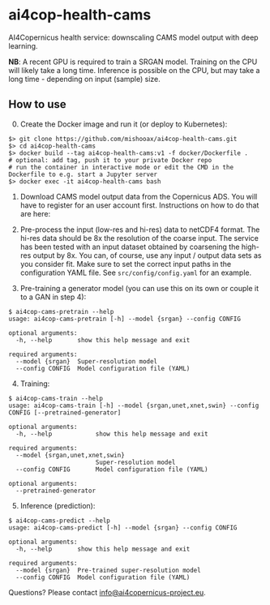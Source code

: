 # ai4cop-health-cams

AI4Copernicus health service: downscaling CAMS model output with deep learning.

**NB**: A recent GPU is required to train a SRGAN model. Training on the CPU will likely take a long time. Inference is possible on the CPU, but may take a long time - depending on input (sample) size.

## How to use

0. Create the Docker image and run it (or deploy to Kubernetes):

```shell
$> git clone https://github.com/mishooax/ai4cop-health-cams.git
$> cd ai4cop-health-cams
$> docker build --tag ai4cop-health-cams:v1 -f docker/Dockerfile .
# optional: add tag, push it to your private Docker repo
# run the container in interactive mode or edit the CMD in the Dockerfile to e.g. start a Jupyter server
$> docker exec -it ai4cop-health-cams bash
```

1. Download CAMS model output data from the Copernicus ADS. You will have to register for an user account first. Instructions on how to do that are here:

2. Pre-process the input (low-res and hi-res) data to netCDF4 format. The hi-res data should be 8x the resolution of the coarse input. The service has been tested with an input dataset obtained by coarsening the high-res output by 8x. You can, of course, use any input / output data sets as you consider fit. Make sure to set the correct input paths in the configuration YAML file. See `src/config/config.yaml` for an example.

3. Pre-training a generator model (you can use this on its own or couple it to a GAN in step 4):

```shell
$ ai4cop-cams-pretrain --help
usage: ai4cop-cams-pretrain [-h] --model {srgan} --config CONFIG

optional arguments:
  -h, --help       show this help message and exit

required arguments:
  --model {srgan}  Super-resolution model
  --config CONFIG  Model configuration file (YAML)
```

4. Training:

```shell
$ ai4cop-cams-train --help
usage: ai4cop-cams-train [-h] --model {srgan,unet,xnet,swin} --config CONFIG [--pretrained-generator]

optional arguments:
  -h, --help            show this help message and exit

required arguments:
  --model {srgan,unet,xnet,swin}
                        Super-resolution model
  --config CONFIG       Model configuration file (YAML)

optional arguments:
  --pretrained-generator
```

5. Inference (prediction):

```shell
$ ai4cop-cams-predict --help
usage: ai4cop-cams-predict [-h] --model {srgan} --config CONFIG

optional arguments:
  -h, --help       show this help message and exit

required arguments:
  --model {srgan}  Pre-trained super-resolution model
  --config CONFIG  Model configuration file (YAML)
```

Questions? Please contact info@ai4copernicus-project.eu.
